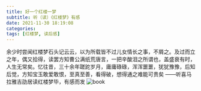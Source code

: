 ```yaml
---
title: 好一个红楼一梦
subtitle: 听（读）《红楼梦》有感
date: 2021-11-30 18:19:08
categories:
tags: [红楼梦, 读后感]
---
```

余少时尝闻红楼梦石头记云云，以为所载皆不过儿女情长之事，不屑之。及过而立之年，偶又拾得，读罢方知曹公满纸荒唐言，一把辛酸泪之所谓也，盖盛衰有时，人生无常矣。忆往昔，三十余年蹉跎岁月，庸庸碌碌，浑浑噩噩，犹犹豫豫，后知后觉，方知宝玉敢爱敢恨，至真至善，看得破，想得通之难能可贵矣
——听喜马拉雅吉劭居读红楼梦毕，有感而发
![book](book.jpg)
